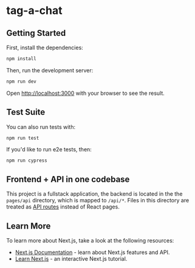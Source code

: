 # tag-a-chat

## Getting Started

First, install the dependencies:

```bash
npm install
```

Then, run the development server:

```bash
npm run dev
```

Open [http://localhost:3000](http://localhost:3000) with your browser to see the result.

## Test Suite

You can also run tests with:

```
npm run test
```

If you'd like to run e2e tests, then:

```bash
npm run cypress
```

## Frontend + API in one codebase

This project is a fullstack application, the backend is located in the the `pages/api` directory, which is mapped to `/api/*`. Files in this directory are treated as [API routes](https://nextjs.org/docs/api-routes/introduction) instead of React pages.

## Learn More

To learn more about Next.js, take a look at the following resources:

- [Next.js Documentation](https://nextjs.org/docs) - learn about Next.js features and API.
- [Learn Next.js](https://nextjs.org/learn) - an interactive Next.js tutorial.
